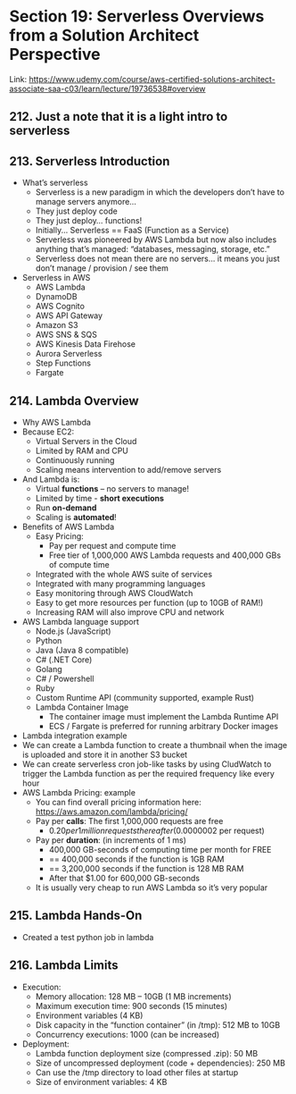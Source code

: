 # Section 19: Serverless Overviews from a Solution Architect Perspective
Link: https://www.udemy.com/course/aws-certified-solutions-architect-associate-saa-c03/learn/lecture/19736538#overview

## 212. Just a note that it is a light intro to serverless

## 213. Serverless Introduction
- What’s serverless
  - Serverless is a new paradigm in which the developers don’t have to manage servers anymore…
  - They just deploy code
  - They just deploy… functions!
  - Initially... Serverless == FaaS (Function as a Service)
  - Serverless was pioneered by AWS Lambda but now also includes anything that’s managed: “databases, messaging, storage, etc.”
  - Serverless does not mean there are no servers… it means you just don’t manage / provision / see them
- Serverless in AWS
  - AWS Lambda
  - DynamoDB
  - AWS Cognito
  - AWS API Gateway
  - Amazon S3
  - AWS SNS & SQS
  - AWS Kinesis Data Firehose
  - Aurora Serverless
  - Step Functions
  - Fargate

## 214. Lambda Overview
- Why AWS Lambda
- Because EC2:
  - Virtual Servers in the Cloud
  - Limited by RAM and CPU
  - Continuously running
  - Scaling means intervention to add/remove servers
- And Lambda is:
  - Virtual **functions** – no servers to manage!
  - Limited by time - **short executions**
  - Run **on-demand**
  - Scaling is **automated**!
- Benefits of AWS Lambda
  - Easy Pricing:
    - Pay per request and compute time
    - Free tier of 1,000,000 AWS Lambda requests and 400,000 GBs of compute time
  - Integrated with the whole AWS suite of services
  - Integrated with many programming languages
  - Easy monitoring through AWS CloudWatch
  - Easy to get more resources per function (up to 10GB of RAM!)
  - Increasing RAM will also improve CPU and network
- AWS Lambda language support
  - Node.js (JavaScript)
  - Python
  - Java (Java 8 compatible)
  - C# (.NET Core)
  - Golang
  - C# / Powershell
  - Ruby
  - Custom Runtime API (community supported, example Rust)
  - Lambda Container Image
    - The container image must implement the Lambda Runtime API
    - ECS / Fargate is preferred for running arbitrary Docker images
- Lambda integration example
 - We can create a Lambda function to create a thumbnail when the image is uploaded and store it in another S3 bucket
 - We can create serverless cron job-like tasks by using CludWatch to trigger the Lambda function as per the required frequency like every hour
- AWS Lambda Pricing: example
  - You can find overall pricing information here:
https://aws.amazon.com/lambda/pricing/
  - Pay per **calls**:
    The first 1,000,000 requests are free
    - $0.20 per 1 million requests thereafter ($0.0000002 per request)
  - Pay per **duration**: (in increments of 1 ms)
    - 400,000 GB-seconds of computing time per month for FREE
    - == 400,000 seconds if the function is 1GB RAM
    - == 3,200,000 seconds if the function is 128 MB RAM
    - After that $1.00 for 600,000 GB-seconds
  - It is usually very cheap to run AWS Lambda so it’s very popular 

## 215. Lambda Hands-On
- Created a test python job in lambda

## 216. Lambda Limits
- Execution:
  - Memory allocation: 128 MB – 10GB (1 MB increments)
  - Maximum execution time: 900 seconds (15 minutes)
  - Environment variables (4 KB)
  - Disk capacity in the “function container” (in /tmp): 512 MB to 10GB
  - Concurrency executions: 1000 (can be increased)
- Deployment:
  - Lambda function deployment size (compressed .zip): 50 MB
  - Size of uncompressed deployment (code + dependencies): 250 MB
  - Can use the /tmp directory to load other files at startup
  - Size of environment variables: 4 KB


